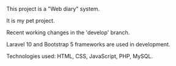This project is a "Web diary" system.

It is my pet project.

Recent working changes in the 'develop' branch.

Laravel 10 and Bootstrap 5 frameworks are used in development.

Technologies used: HTML, CSS, JavaScript, PHP, MySQL.
